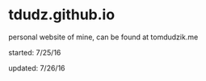# tdudz.github.io
personal website of mine, can be found at tomdudzik.me

started: 7/25/16

updated: 7/26/16
